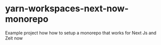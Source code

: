# yarn-workspaces-next-now-monorepo
Example project how how to setup a monorepo that works for Next Js and Zeit now
